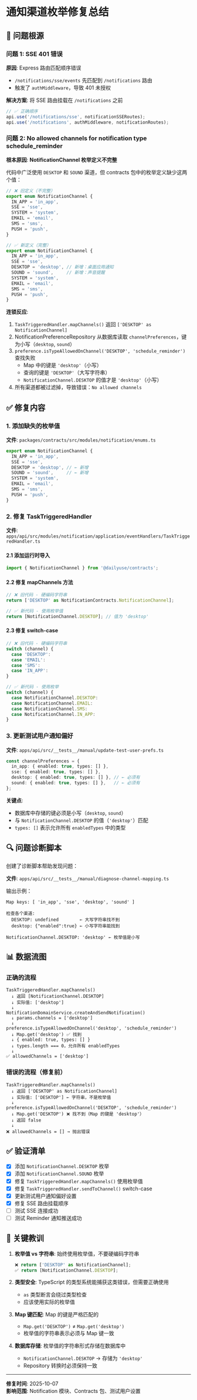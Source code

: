 # 通知渠道枚举修复总结

## 🐛 问题根源

### 问题 1: SSE 401 错误
**原因**: Express 路由匹配顺序错误
- `/notifications/sse/events` 先匹配到 `/notifications` 路由
- 触发了 `authMiddleware`，导致 401 未授权

**解决方案**: 将 SSE 路由挂载在 `/notifications` 之前
```typescript
// ✅ 正确顺序
api.use('/notifications/sse', notificationSSERoutes);
api.use('/notifications', authMiddleware, notificationRoutes);
```

### 问题 2: No allowed channels for notification type schedule_reminder

**根本原因**: **NotificationChannel 枚举定义不完整**

代码中广泛使用 `DESKTOP` 和 `SOUND` 渠道，但 contracts 包中的枚举定义缺少这两个值：

```typescript
// ❌ 旧定义（不完整）
export enum NotificationChannel {
  IN_APP = 'in_app',
  SSE = 'sse',
  SYSTEM = 'system',
  EMAIL = 'email',
  SMS = 'sms',
  PUSH = 'push',
}

// ✅ 新定义（完整）
export enum NotificationChannel {
  IN_APP = 'in_app',
  SSE = 'sse',
  DESKTOP = 'desktop', // 新增：桌面应用通知
  SOUND = 'sound',     // 新增：声音提醒
  SYSTEM = 'system',
  EMAIL = 'email',
  SMS = 'sms',
  PUSH = 'push',
}
```

**连锁反应**:

1. `TaskTriggeredHandler.mapChannels()` 返回 `['DESKTOP' as NotificationChannel]`
2. NotificationPreferenceRepository 从数据库读取 `channelPreferences`，键为小写（`desktop`, `sound`）
3. `preference.isTypeAllowedOnChannel('DESKTOP', 'schedule_reminder')` 查找失败
   - Map 中的键是 `'desktop'`（小写）
   - 查询的键是 `'DESKTOP'`（大写字符串）
   - `NotificationChannel.DESKTOP` 的值才是 `'desktop'`（小写）
4. 所有渠道都被过滤掉，导致错误：`No allowed channels`

## ✅ 修复内容

### 1. 添加缺失的枚举值

**文件**: `packages/contracts/src/modules/notification/enums.ts`

```typescript
export enum NotificationChannel {
  IN_APP = 'in_app',
  SSE = 'sse',
  DESKTOP = 'desktop', // ← 新增
  SOUND = 'sound',     // ← 新增
  SYSTEM = 'system',
  EMAIL = 'email',
  SMS = 'sms',
  PUSH = 'push',
}
```

### 2. 修复 TaskTriggeredHandler

**文件**: `apps/api/src/modules/notification/application/eventHandlers/TaskTriggeredHandler.ts`

#### 2.1 添加运行时导入
```typescript
import { NotificationChannel } from '@dailyuse/contracts';
```

#### 2.2 修复 mapChannels 方法
```typescript
// ❌ 旧代码 - 硬编码字符串
return ['DESKTOP' as NotificationContracts.NotificationChannel];

// ✅ 新代码 - 使用枚举值
return [NotificationChannel.DESKTOP]; // 值为 'desktop'
```

#### 2.3 修复 switch-case
```typescript
// ❌ 旧代码 - 硬编码字符串
switch (channel) {
  case 'DESKTOP':
  case 'EMAIL':
  case 'SMS':
  case 'IN_APP':
}

// ✅ 新代码 - 使用枚举
switch (channel) {
  case NotificationChannel.DESKTOP:
  case NotificationChannel.EMAIL:
  case NotificationChannel.SMS:
  case NotificationChannel.IN_APP:
}
```

### 3. 更新测试用户通知偏好

**文件**: `apps/api/src/__tests__/manual/update-test-user-prefs.ts`

```typescript
const channelPreferences = {
  in_app: { enabled: true, types: [] },
  sse: { enabled: true, types: [] },
  desktop: { enabled: true, types: [] }, // ← 必须有
  sound: { enabled: true, types: [] },   // ← 必须有
};
```

**关键点**: 
- 数据库中存储的键必须是小写（`desktop`, `sound`）
- 与 `NotificationChannel.DESKTOP` 的值（`'desktop'`）匹配
- `types: []` 表示允许所有 `enabledTypes` 中的类型

## 🔍 问题诊断脚本

创建了诊断脚本帮助发现问题：

**文件**: `apps/api/src/__tests__/manual/diagnose-channel-mapping.ts`

输出示例：
```
Map keys: [ 'in_app', 'sse', 'desktop', 'sound' ]

检查各个渠道:
  DESKTOP: undefined        ← 大写字符串找不到
  desktop: {"enabled":true} ← 小写字符串能找到
  
NotificationChannel.DESKTOP: 'desktop' ← 枚举值是小写
```

## 📊 数据流图

### 正确的流程

```
TaskTriggeredHandler.mapChannels()
  ↓ 返回 [NotificationChannel.DESKTOP]
  ↓ 实际值: ['desktop']
  ↓
NotificationDomainService.createAndSendNotification()
  ↓ params.channels = ['desktop']
  ↓
preference.isTypeAllowedOnChannel('desktop', 'schedule_reminder')
  ↓ Map.get('desktop') ✅ 找到
  ↓ { enabled: true, types: [] }
  ↓ types.length === 0，允许所有 enabledTypes
  ↓
✅ allowedChannels = ['desktop']
```

### 错误的流程（修复前）

```
TaskTriggeredHandler.mapChannels()
  ↓ 返回 ['DESKTOP' as NotificationChannel]
  ↓ 实际值: ['DESKTOP'] ← 字符串，不是枚举值
  ↓
preference.isTypeAllowedOnChannel('DESKTOP', 'schedule_reminder')
  ↓ Map.get('DESKTOP') ❌ 找不到（Map 的键是 'desktop'）
  ↓ 返回 false
  ↓
❌ allowedChannels = [] → 抛出错误
```

## ✅ 验证清单

- [x] 添加 `NotificationChannel.DESKTOP` 枚举
- [x] 添加 `NotificationChannel.SOUND` 枚举
- [x] 修复 `TaskTriggeredHandler.mapChannels()` 使用枚举值
- [x] 修复 `TaskTriggeredHandler.sendToChannel()` switch-case
- [x] 更新测试用户通知偏好设置
- [x] 修复 SSE 路由挂载顺序
- [ ] 测试 SSE 连接成功
- [ ] 测试 Reminder 通知推送成功

## 🎯 关键教训

1. **枚举值 vs 字符串**: 始终使用枚举值，不要硬编码字符串
   ```typescript
   ❌ return ['DESKTOP' as NotificationChannel];
   ✅ return [NotificationChannel.DESKTOP];
   ```

2. **类型安全**: TypeScript 的类型系统能捕获这类错误，但需要正确使用
   - `as` 类型断言会绕过类型检查
   - 应该使用实际的枚举值

3. **Map 键匹配**: Map 的键是严格匹配的
   - `Map.get('DESKTOP')` ≠ `Map.get('desktop')`
   - 枚举值的字符串表示必须与 Map 键一致

4. **数据库存储**: 枚举值的字符串形式存储在数据库中
   - `NotificationChannel.DESKTOP` → 存储为 `'desktop'`
   - Repository 转换时必须保持一致

---

**修复时间**: 2025-10-07  
**影响范围**: Notification 模块、Contracts 包、测试用户设置
